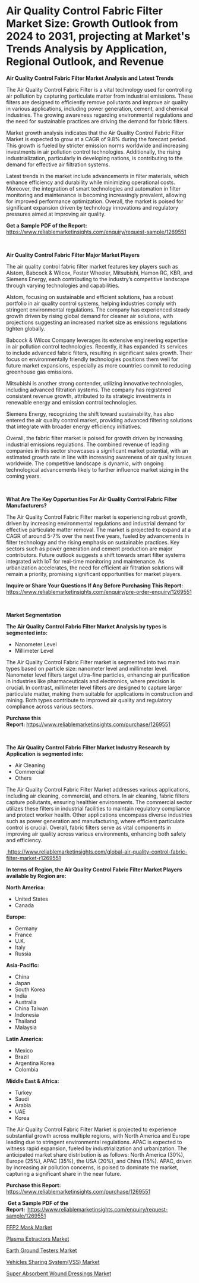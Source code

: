 <p><h1>Air Quality Control Fabric Filter Market Size: Growth Outlook from 2024 to 2031, projecting at Market's Trends Analysis by Application, Regional Outlook, and Revenue</h1></p><p><strong>Air Quality Control Fabric Filter Market Analysis and Latest Trends</strong></p>
<p><p>The Air Quality Control Fabric Filter is a vital technology used for controlling air pollution by capturing particulate matter from industrial emissions. These filters are designed to efficiently remove pollutants and improve air quality in various applications, including power generation, cement, and chemical industries. The growing awareness regarding environmental regulations and the need for sustainable practices are driving the demand for fabric filters.</p><p>Market growth analysis indicates that the Air Quality Control Fabric Filter Market is expected to grow at a CAGR of 9.8% during the forecast period. This growth is fueled by stricter emission norms worldwide and increasing investments in air pollution control technologies. Additionally, the rising industrialization, particularly in developing nations, is contributing to the demand for effective air filtration systems.</p><p>Latest trends in the market include advancements in filter materials, which enhance efficiency and durability while minimizing operational costs. Moreover, the integration of smart technologies and automation in filter monitoring and maintenance is becoming increasingly prevalent, allowing for improved performance optimization. Overall, the market is poised for significant expansion driven by technology innovations and regulatory pressures aimed at improving air quality.</p></p>
<p><strong>Get a Sample PDF of the Report:&nbsp;</strong> <a href="https://www.reliablemarketinsights.com/enquiry/request-sample/1269551?utm_campaign=1331&utm_medium=2&utm_source=Github&utm_content=ia&utm_term=30092024&utm_id=air-quality-control-fabric-filter">https://www.reliablemarketinsights.com/enquiry/request-sample/1269551</a></p>
<p>&nbsp;</p>
<p><strong>Air Quality Control Fabric Filter Major Market Players</strong></p>
<p><p>The air quality control fabric filter market features key players such as Alstom, Babcock & Wilcox, Foster Wheeler, Mitsubishi, Hamon RC, KBR, and Siemens Energy, each contributing to the industry’s competitive landscape through varying technologies and capabilities. </p><p>Alstom, focusing on sustainable and efficient solutions, has a robust portfolio in air quality control systems, helping industries comply with stringent environmental regulations. The company has experienced steady growth driven by rising global demand for cleaner air solutions, with projections suggesting an increased market size as emissions regulations tighten globally.</p><p>Babcock & Wilcox Company leverages its extensive engineering expertise in air pollution control technologies. Recently, it has expanded its services to include advanced fabric filters, resulting in significant sales growth. Their focus on environmentally friendly technologies positions them well for future market expansions, especially as more countries commit to reducing greenhouse gas emissions.</p><p>Mitsubishi is another strong contender, utilizing innovative technologies, including advanced filtration systems. The company has registered consistent revenue growth, attributed to its strategic investments in renewable energy and emission control technologies. </p><p>Siemens Energy, recognizing the shift toward sustainability, has also entered the air quality control market, providing advanced filtering solutions that integrate with broader energy efficiency initiatives. </p><p>Overall, the fabric filter market is poised for growth driven by increasing industrial emissions regulations. The combined revenue of leading companies in this sector showcases a significant market potential, with an estimated growth rate in line with increasing awareness of air quality issues worldwide. The competitive landscape is dynamic, with ongoing technological advancements likely to further influence market sizing in the coming years.</p></p>
<p>&nbsp;</p>
<p><strong>What Are The Key Opportunities For Air Quality Control Fabric Filter Manufacturers?</strong></p>
<p><p>The Air Quality Control Fabric Filter market is experiencing robust growth, driven by increasing environmental regulations and industrial demand for effective particulate matter removal. The market is projected to expand at a CAGR of around 5-7% over the next five years, fueled by advancements in filter technology and the rising emphasis on sustainable practices. Key sectors such as power generation and cement production are major contributors. Future outlook suggests a shift towards smart filter systems integrated with IoT for real-time monitoring and maintenance. As urbanization accelerates, the need for efficient air filtration solutions will remain a priority, promising significant opportunities for market players.</p></p>
<p><strong>Inquire or Share Your Questions If Any Before Purchasing This Report:</strong> <a href="https://www.reliablemarketinsights.com/enquiry/pre-order-enquiry/1269551?utm_campaign=1331&utm_medium=2&utm_source=Github&utm_content=ia&utm_term=30092024&utm_id=air-quality-control-fabric-filter">https://www.reliablemarketinsights.com/enquiry/pre-order-enquiry/1269551</a></p>
<p>&nbsp;</p>
<p><strong>Market Segmentation</strong></p>
<p><strong>The Air Quality Control Fabric Filter Market Analysis by types is segmented into:</strong></p>
<p><ul><li>Nanometer Level</li><li>Millimeter Level</li></ul></p>
<p><p>The Air Quality Control Fabric Filter market is segmented into two main types based on particle size: nanometer level and millimeter level. Nanometer level filters target ultra-fine particles, enhancing air purification in industries like pharmaceuticals and electronics, where precision is crucial. In contrast, millimeter level filters are designed to capture larger particulate matter, making them suitable for applications in construction and mining. Both types contribute to improved air quality and regulatory compliance across various sectors.</p></p>
<p><strong>Purchase this Report:&nbsp;</strong><a href="https://www.reliablemarketinsights.com/purchase/1269551?utm_campaign=1331&utm_medium=2&utm_source=Github&utm_content=ia&utm_term=30092024&utm_id=air-quality-control-fabric-filter">https://www.reliablemarketinsights.com/purchase/1269551</a></p>
<p>&nbsp;</p>
<p><strong>The Air Quality Control Fabric Filter Market Industry Research by Application is segmented into:</strong></p>
<p><ul><li>Air Cleaning</li><li>Commercial</li><li>Others</li></ul></p>
<p><p>The Air Quality Control Fabric Filter Market addresses various applications, including air cleaning, commercial, and others. In air cleaning, fabric filters capture pollutants, ensuring healthier environments. The commercial sector utilizes these filters in industrial facilities to maintain regulatory compliance and protect worker health. Other applications encompass diverse industries such as power generation and manufacturing, where efficient particulate control is crucial. Overall, fabric filters serve as vital components in improving air quality across various environments, enhancing both safety and efficiency.</p></p>
<p><a href="https://www.reliablemarketinsights.com/global-air-quality-control-fabric-filter-market-r1269551?utm_campaign=1331&utm_medium=2&utm_source=Github&utm_content=ia&utm_term=30092024&utm_id=air-quality-control-fabric-filter">&nbsp;https://www.reliablemarketinsights.com/global-air-quality-control-fabric-filter-market-r1269551</a></p>
<p><strong>In terms of Region, the Air Quality Control Fabric Filter Market Players available by Region are:</strong></p>
<p>
    <p> <strong> North America: </strong>
        <ul>
            <li>United States</li>
            <li>Canada</li>
        </ul>
        </p> 
    <p> <strong> Europe: </strong>
        <ul>
            <li>Germany</li>
            <li>France</li>
            <li>U.K.</li>
            <li>Italy</li>
            <li>Russia</li>
        </ul>
        </p> 
    <p> <strong> Asia-Pacific: </strong>
        <ul>
            <li>China</li>
            <li>Japan</li>
            <li>South Korea</li>
            <li>India</li>
            <li>Australia</li>
            <li>China Taiwan</li>
            <li>Indonesia</li>
            <li>Thailand</li>
            <li>Malaysia</li>
        </ul>
        </p> 
    <p> <strong> Latin America: </strong>
        <ul>
            <li>Mexico</li>
            <li>Brazil</li>
            <li>Argentina Korea</li>
            <li>Colombia</li>
        </ul>
        </p> 
    <p> <strong> Middle East & Africa: </strong>
        <ul>
            <li>Turkey</li>
            <li>Saudi</li>
            <li>Arabia</li>
            <li>UAE</li>
            <li>Korea</li>
        </ul>
    </p>
    </p>
<p><p>The Air Quality Control Fabric Filter Market is projected to experience substantial growth across multiple regions, with North America and Europe leading due to stringent environmental regulations. APAC is expected to witness rapid expansion, fueled by industrialization and urbanization. The anticipated market share distribution is as follows: North America (30%), Europe (25%), APAC (35%), the USA (20%), and China (15%). APAC, driven by increasing air pollution concerns, is poised to dominate the market, capturing a significant share in the near future.</p></p>
<p><strong>Purchase this Report: </strong><a href="https://www.reliablemarketinsights.com/purchase/1269551?utm_campaign=1331&utm_medium=2&utm_source=Github&utm_content=ia&utm_term=30092024&utm_id=air-quality-control-fabric-filter">https://www.reliablemarketinsights.com/purchase/1269551</a></p>
<p>&nbsp;<strong>Get a Sample PDF of the Report:&nbsp;&nbsp;</strong><a href="https://www.reliablemarketinsights.com/enquiry/request-sample/1269551?utm_campaign=1331&utm_medium=2&utm_source=Github&utm_content=ia&utm_term=30092024&utm_id=air-quality-control-fabric-filter">https://www.reliablemarketinsights.com/enquiry/request-sample/1269551</a></p>
<p><strong></strong></p>
<p><p><a href="https://issuu.com/reportprime-2/docs/ffp2-mask-market-size-2030.pptx_60e48292301590?utm_campaign=1331&utm_medium=2&utm_source=Github&utm_content=ia&utm_term=30092024&utm_id=air-quality-control-fabric-filter">FFP2 Mask Market</a></p><p><a href="https://www.linkedin.com/pulse/plasma-extractors-market-outlook-complete-industry-analysis-mc7pe?utm_campaign=1331&utm_medium=2&utm_source=Github&utm_content=ia&utm_term=30092024&utm_id=air-quality-control-fabric-filter">Plasma Extractors Market</a></p><p><a href="https://www.linkedin.com/pulse/earth-ground-testers-industry-sector-new-technologies-nxi2e?utm_campaign=1331&utm_medium=2&utm_source=Github&utm_content=ia&utm_term=30092024&utm_id=air-quality-control-fabric-filter">Earth Ground Testers Market</a></p><p><a href="https://issuu.com/reportprime-2/docs/vehicles-sharing-systemvss-market-s_b9021e4ccabd35?utm_campaign=1331&utm_medium=2&utm_source=Github&utm_content=ia&utm_term=30092024&utm_id=air-quality-control-fabric-filter">Vehicles Sharing System(VSS) Market</a></p><p><a href="https://www.linkedin.com/pulse/super-absorbent-wound-dressings-market-size-growing-cagr-9qede?utm_campaign=1331&utm_medium=2&utm_source=Github&utm_content=ia&utm_term=30092024&utm_id=air-quality-control-fabric-filter">Super Absorbent Wound Dressings Market</a></p></p>